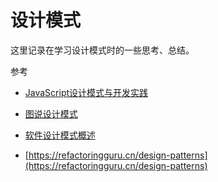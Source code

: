# 设计模式

这里记录在学习设计模式时的一些思考、总结。

参考

- [JavaScript设计模式与开发实践](https://book.douban.com/subject/26382780/)

- [图说设计模式](https://design-patterns.readthedocs.io/zh_CN/latest/index.html)

- [软件设计模式概述](http://c.biancheng.net/view/1317.html)

- [https://refactoringguru.cn/design-patterns](https://refactoringguru.cn/design-patterns)